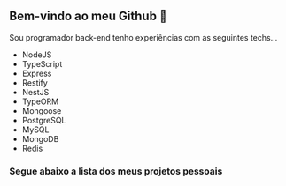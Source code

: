 ## Bem-vindo ao meu Github :wave:

Sou programador back-end tenho experiências com as seguintes techs...

* NodeJS
* TypeScript
* Express
* Restify
* NestJS
* TypeORM
* Mongoose
* PostgreSQL
* MySQL
* MongoDB
* Redis

### Segue abaixo a lista dos meus projetos pessoais
